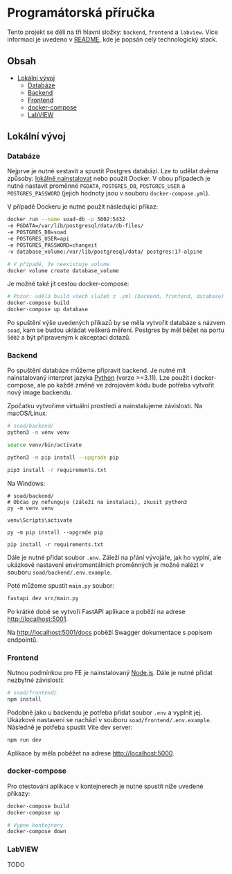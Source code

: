 # Programátorská příručka

Tento projekt se dělí na tři hlavní složky: `backend`, `frontend` a `labview`.
Více informací je uvedeno v [README](../../README.md), kde je popsán celý technologický stack.

## Obsah

- [Lokální vývoj](#lokální-vývoj)
  - [Databáze](#databáze)
  - [Backend](#backend)
  - [Frontend](#frontend)
  - [docker-compose](#docker-compose)
  - [LabVIEW](#labview)

## Lokální vývoj

### Databáze

Nejprve je nutné sestavit a spustit Postgres databázi. Lze to udělat dvěma způsoby: [lokálně nainstalovat](https://www.postgresql.org/download/) nebo použít Docker.
V obou případech je nutné nastavit proměnné `PGDATA`, `POSTGRES_DB`, `POSTGRES_USER` a `POSTGRES_PASSWORD` (jejich hodnoty jsou v souboru `docker-compose.yml`).

V případě Dockeru je nutné použít následující příkaz:

```bash
docker run --name soad-db -p 5002:5432
-e PGDATA=/var/lib/postgresql/data/db-files/ 
-e POSTGRES_DB=soad  
-e POSTGRES_USER=api 
-e POSTGRES_PASSWORD=changeit 
-v database_volume:/var/lib/postgresql/data/ postgres:17-alpine

# V případě, že neexistuje volume
docker volume create database_volume
```

Je možné také jít cestou docker-compose:

```bash
# Pozor: udělá build všech služeb z .yml (backend, frontend, database)
docker-compose build
docker-compose up database
```

Po spuštění výše uvedených příkazů by se měla vytvořit databáze s názvem `soad`, kam se budou ukládat veškerá měření. 
Postgres by měl běžet na portu `5002` a být připraveným k akceptaci dotazů.

### Backend

Po spuštění databáze můžeme připravit backend. Je nutné mít nainstalovaný interpret jazyka [Python](https://www.python.org/downloads/) (verze >=3.11). 
Lze použít i docker-compose, ale po každé změně ve zdrojovém kódu bude potřeba vytvořit nový image backendu.

Zpočatku vytvoříme virtuální prostředí a nainstalujeme závislosti. Na macOS/Linux:
```bash
# soad/backend/
python3 -m venv venv

source venv/bin/activate

python3 -m pip install --upgrade pip

pip3 install -r requirements.txt
```

Na Windows:

```shell
# soad/backend/
# Občas py nefunguje (záleží na instalaci), zkusit python3
py -m venv venv

venv\Scripts\activate

py -m pip install --upgrade pip

pip install -r requirements.txt
```

Dále je nutné přidat soubor `.env`. Záleží na přání vývojáře, jak ho vyplní, ale ukázkové nastavení enviromentálních 
proměnných je možné nalézt v souboru `soad/backend/.env.example`.

Poté můžeme spustit `main.py` soubor:

```bash
fastapi dev src/main.py
```

Po krátké době se vytvoří FastAPI aplikace a poběží na adrese [http://localhost:5001](http://localhost:5001).

Na [http://localhost:5001/docs](http://localhost:5001/docs) poběží Swagger dokumentace s popisem endpointů.

### Frontend

Nutnou podmínkou pro FE je nainstalovaný [Node.js](https://nodejs.org/en/download). Dále je nutné přidat nezbytné závislosti:

```bash
# soad/frontend/
npm install
```

Podobně jako u backendu je potřeba přidat soubor `.env` a vyplnit jej. Ukázkové nastavení se nachází v souboru 
`soad/frontend/.env.example`. Následně je potřeba spustit Vite dev server:

```bash
npm run dev
```

Aplikace by měla poběžet na adrese [http://localhost:5000](http://localhost:5000).

### docker-compose

Pro otestování aplikace v kontejnerech je nutné spustit níže uvedené příkazy:

```bash
docker-compose build
docker-compose up

# Vypne kontejnery
docker-compose down
```

### LabVIEW

TODO
